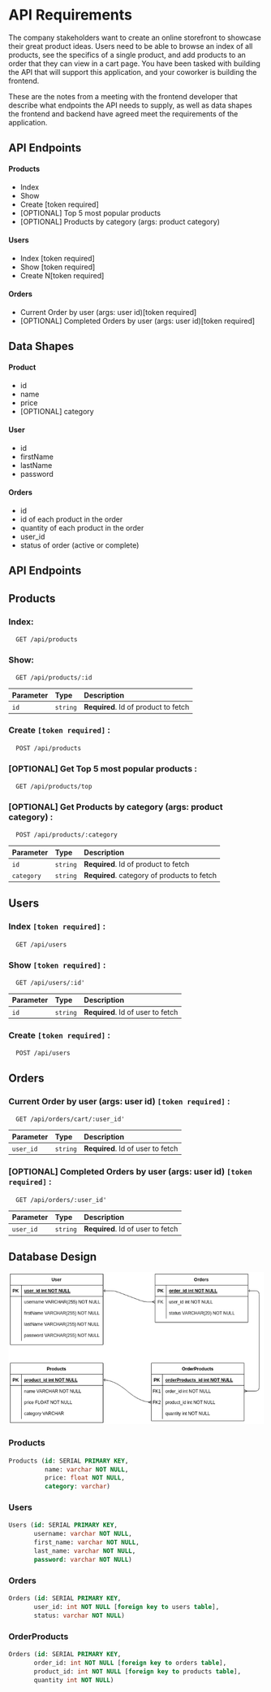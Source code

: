 # API Requirements
The company stakeholders want to create an online storefront to showcase their great product ideas. Users need to be able to browse an index of all products, see the specifics of a single product, and add products to an order that they can view in a cart page. You have been tasked with building the API that will support this application, and your coworker is building the frontend.

These are the notes from a meeting with the frontend developer that describe what endpoints the API needs to supply, as well as data shapes the frontend and backend have agreed meet the requirements of the application. 

## API Endpoints
#### Products
- Index 
- Show
- Create [token required]
- [OPTIONAL] Top 5 most popular products 
- [OPTIONAL] Products by category (args: product category)

#### Users
- Index [token required]
- Show [token required]
- Create N[token required]

#### Orders
- Current Order by user (args: user id)[token required]
- [OPTIONAL] Completed Orders by user (args: user id)[token required]

## Data Shapes
#### Product
-  id
- name
- price
- [OPTIONAL] category

#### User
- id
- firstName
- lastName
- password

#### Orders
- id
- id of each product in the order
- quantity of each product in the order
- user_id
- status of order (active or complete)




## API Endpoints
## Products
### Index:

```http
  GET /api/products
```


### Show:

```http
  GET /api/products/:id
```

| Parameter | Type     | Description                          |
| :-------- | :------- | :----------------------------------- |
| `id`      | `string` | **Required**. Id of product to fetch |

### Create **`[token required]`** :

```http
  POST /api/products
```

### [OPTIONAL] Get Top 5 most popular products :

```http
  GET /api/products/top
```
### [OPTIONAL] Get Products by category (args: product category)  :

```http
  POST /api/products/:category
```

| Parameter | Type     | Description                                 |
| :-------- | :------- | :------------------------------------------ |
| `id`      | `string` | **Required**. Id of product to fetch        |
| `category`| `string` | **Required**. category of products to fetch |


## Users
### Index **`[token required]`** :

```http
  GET /api/users
```
### Show **`[token required]`** :

```http
  GET /api/users/:id'
```

| Parameter | Type     | Description                          |
| :-------- | :------- | :----------------------------------- |
| `id`      | `string` | **Required**. Id of user to fetch    |

### Create **`[token required]`** :

```http
  POST /api/users
```

## Orders
### Current Order by user (args: user id) **`[token required]`** :
```http
  GET /api/orders/cart/:user_id'
```

| Parameter | Type     | Description                            |
| :-------- | :------- | :------------------------------------- |
| `user_id` | `string` | **Required**. Id of user to fetch      |

### [OPTIONAL] Completed Orders by user (args: user id) **`[token required]`** :
```http
  GET /api/orders/:user_id'
```
| Parameter | Type     | Description                            |
| :-------- | :------- | :------------------------------------- |
| `user_id` | `string` | **Required**. Id of user to fetch    



## Database Design
![Alt text](docs/storefront_erd.png?raw=true "Flow Chart")
### Products
```sql
Products (id: SERIAL PRIMARY KEY,
          name: varchar NOT NULL,
          price: float NOT NULL,
          category: varchar)
```
### Users
```sql
Users (id: SERIAL PRIMARY KEY,
       username: varchar NOT NULL,
       first_name: varchar NOT NULL,
       last_name: varchar NOT NULL,
       password: varchar NOT NULL)
```
### Orders
```sql
Orders (id: SERIAL PRIMARY KEY,
       user_id: int NOT NULL [foreign key to users table],
       status: varchar NOT NULL)
```
### OrderProducts
```sql
Orders (id: SERIAL PRIMARY KEY,
       order_id: int NOT NULL [foreign key to orders table],
       product_id: int NOT NULL [foreign key to products table],
       quantity int NOT NULL)
```